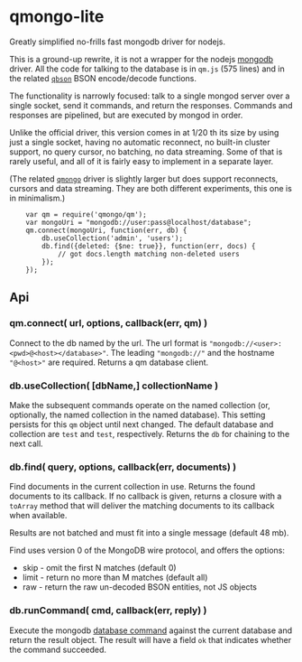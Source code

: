 qmongo-lite
===========

Greatly simplified no-frills fast mongodb driver for nodejs.

This is a ground-up rewrite, it is not a wrapper for the nodejs
[mongodb](https://npmjs.org/package/mongodb) driver.  All the code for talking to
the database is in `qm.js` (575 lines) and in the related
[`qbson`](https://github.com/andrasq/node-qbson) BSON encode/decode functions.

The functionality is narrowly focused:  talk to a single mongod server over a
single socket, send it commands, and return the responses.  Commands and responses
are pipelined, but are executed by mongod in order.

Unlike the official driver, this version comes in at 1/20 th its size by using just
a single socket, having no automatic reconnect, no built-in cluster support, no
query cursor, no batching, no data streaming.  Some of that is rarely useful,
and all of it is fairly easy to implement in a separate layer.

(The related [`qmongo`](qmongo.js) driver is slightly larger but does support
reconnects, cursors and data streaming.  They are both different experiments,
this one is in minimalism.)

        var qm = require('qmongo/qm');
        var mongoUri = "mongodb://user:pass@localhost/database";
        qm.connect(mongoUri, function(err, db) {
            db.useCollection('admin', 'users');
            db.find({deleted: {$ne: true}}, function(err, docs) {
                // got docs.length matching non-deleted users
            });
        });


Api
---

### qm.connect( url, options, callback(err, qm) )

Connect to the db named by the url.  The url format is `"mongodb://<user>:<pwd>@<host></database>"`.
The leading `"mongodb://"` and the hostname `"@<host>"` are required.  Returns a qm database client.

### db.useCollection( [dbName,] collectionName )

Make the subsequent commands operate on the named collection (or, optionally,
the named collection in the named database).  This setting persists for this
`qm` object until next changed.  The default database and collection are
`test` and `test`, respectively.  Returns the `db` for chaining to the next call.

### db.find( query, options, callback(err, documents) )

Find documents in the current collection in use.  Returns the found documents to
its callback.  If no callback is given, returns a closure with a `toArray` method
that will deliver the matching documents to its callback when available.

Results are not batched and must fit into a single message (default 48 mb).

Find uses version 0 of the MongoDB wire protocol, and offers the options:
- skip - omit the first N matches (default 0)
- limit - return no more than M matches (default all)
- raw - return the raw un-decoded BSON entities, not JS objects

### db.runCommand( cmd, callback(err, reply) )

Execute the mongodb [database command](https://docs.mongodb.com/manual/reference/command/)
against the current database and return the result object.  The result will have a field `ok`
that indicates whether the command succeeded.
